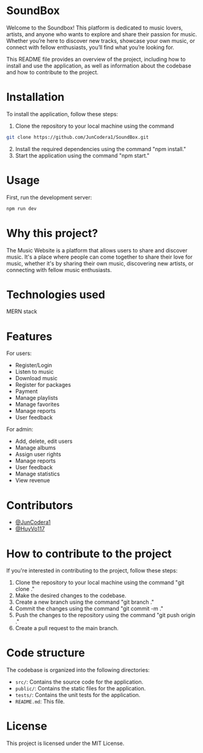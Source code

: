 # SoundBox

Welcome to the Soundbox! This platform is dedicated to music lovers, artists, and anyone who wants to explore and share their passion for music. Whether you’re here to discover new tracks, showcase your own music, or connect with fellow enthusiasts, you’ll find what you’re looking for.

This README file provides an overview of the project, including how to install and use the application, as well as information about the codebase and how to contribute to the project.

# Installation

To install the application, follow these steps:

1. Clone the repository to your local machine using the command

```bash
git clone https://github.com/JunCodera1/SoundBox.git
```

2. Install the required dependencies using the command "npm install."
3. Start the application using the command "npm start."

# Usage

First, run the development server:

```bash
npm run dev
```

# Why this project?

The Music Website is a platform that allows users to share and discover music. It's a place where people can come together to share their love for music, whether it's by sharing their own music, discovering new artists, or connecting with fellow music enthusiasts.

# Technologies used

MERN stack

# Features

For users:

- Register/Login
- Listen to music
- Download music
- Register for packages
- Payment
- Manage playlists
- Manage favorites
- Manage reports
- User feedback

For admin:

- Add, delete, edit users
- Manage albums
- Assign user rights
- Manage reports
- User feedback
- Manage statistics
- View revenue

# Contributors

- [@JunCodera1](https://github.com/JunCodera1)
- [@HuyVo117](https://github.com/HuyVo117)

# How to contribute to the project

If you're interested in contributing to the project, follow these steps:

1. Clone the repository to your local machine using the command "git clone <repository-url>."
2. Make the desired changes to the codebase.
3. Create a new branch using the command "git branch <branch-name>."
4. Commit the changes using the command "git commit -m <commit-message>."
5. Push the changes to the repository using the command "git push origin <branch-name>."
6. Create a pull request to the main branch.

# Code structure

The codebase is organized into the following directories:

- `src/`: Contains the source code for the application.
- `public/`: Contains the static files for the application.
- `tests/`: Contains the unit tests for the application.
- `README.md`: This file.

# License

This project is licensed under the MIT License.
